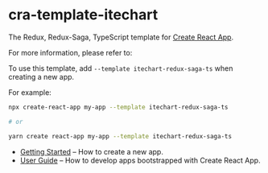 # cra-template-itechart

The Redux, Redux-Saga, TypeScript template for [Create React App](https://github.com/facebook/create-react-app).

For more information, please refer to:

To use this template, add `--template itechart-redux-saga-ts` when creating a new app.

For example:

```sh
npx create-react-app my-app --template itechart-redux-saga-ts

# or

yarn create react-app my-app --template itechart-redux-saga-ts
```

- [Getting Started](https://create-react-app.dev/docs/getting-started) – How to create a new app.
- [User Guide](https://create-react-app.dev) – How to develop apps bootstrapped with Create React App.
